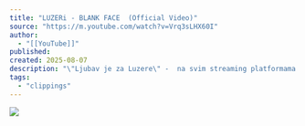 ```yaml
---
title: "LUZERi - BLANK FACE  (Official Video)"
source: "https://m.youtube.com/watch?v=Vrq3sLHX60I"
author:
  - "[[YouTube]]"
published:
created: 2025-08-07
description: "\"Ljubav je za Luzere\" -  na svim streaming platformama - https://bfan.link/ljubav-je-za-luzereTekst: Goca R.I.P., DipsiGlazba: Nikola Batelić, Goca R.I.P,  Antun AleksaProducent: Nikola BatelićMix & Master : FM Mastering (Filip Motovunski)🎬Written and directed :Lea Radolfi🎥 Shot by Chusta🎮 Edit: Lea Radolfi      Color: Lea Radolfi, Chusta👬styling: Ira Rumora👩‍❤️‍👨styling: Lea RadolfiGraphics: blck.xcviVFX 🪄: Mihajlo Stefanović k3ymeeActors👩‍❤️‍👨: Petra Jović, Luka Vranjić(Mrzimteluka), Fran MilićBIG THANKS: IGRANDIAhttps://www.instagram.com/luzeri.wav/https://www.instagram.com/besmrtnigoca/https://www.instagram.com/dipsi.avi/https://www.instagram.com/nikola_batelic/https://www.instagram.com/learadolfi/https://www.instagram.com/mrzimteluka/booking: zvone@yem.hryemhttps://www.yem.hrhttps://www.instagram.com/yemhr/ https://www.facebook.com/yourevents.managedLuzeri - BLANK FACE(p) & (c) yem, 2024"
tags:
  - "clippings"
---
```

![](https://www.youtube.com/watch?v=Vrq3sLHX60I)